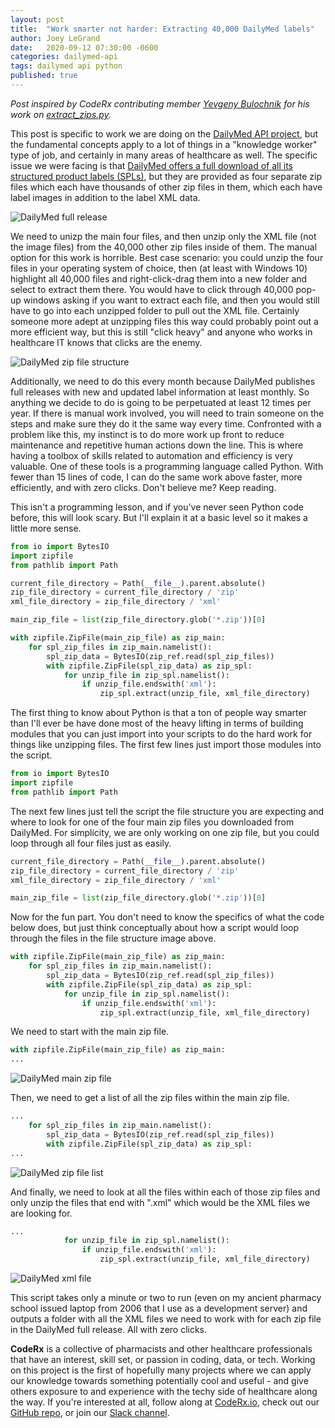 ```yaml
---
layout: post
title:  "Work smarter not harder: Extracting 40,000 DailyMed labels"
author: Joey LeGrand
date:   2020-09-12 07:30:00 -0600
categories: dailymed-api
tags: dailymed api python
published: true
---
```

*Post inspired by CodeRx contributing member [Yevgeny Bulochnik](https://github.com/yevgenybulochnik) for his work on [extract_zips.py](https://github.com/coderxio/dailymed-api/blob/master/extract_zips.py).*

This post is specific to work we are doing on the [DailyMed API project](https://github.com/coderxio/dailymed-api), but the fundamental concepts apply to a lot of things in a "knowledge worker" type of job, and certainly in many areas of healthcare as well. The specific issue we were facing is that [DailyMed offers a full download of all its structured product labels (SPLs)](https://dailymed.nlm.nih.gov/dailymed/spl-resources-all-drug-labels.cfm), but they are provided as four separate zip files which each have thousands of other zip files in them, which each have label images in addition to the label XML data.

![DailyMed full release](https://raw.githubusercontent.com/coderxio/coderxio.github.io/master/assets/img/dailymed-full-release.jpg)

We need to unizp the main four files, and then unzip only the XML file (not the image files) from the 40,000 other zip files inside of them. The manual option for this work is horrible. Best case scenario: you could unzip the four files in your operating system of choice, then (at least with Windows 10) highlight all 40,000 files and right-click-drag them into a new folder and select to extract them there. You would have to click through 40,000 pop-up windows asking if you want to extract each file, and then you would still have to go into each unzipped folder to pull out the XML file. Certainly someone more adept at unzipping files this way could probably point out a more efficient way, but this is still "click heavy" and anyone who works in healthcare IT knows that clicks are the enemy.

![DailyMed zip file structure](https://raw.githubusercontent.com/coderxio/coderxio.github.io/master/assets/img/dailymed-zip.jpg)

Additionally, we need to do this every month because DailyMed publishes full releases with new and updated label information at least monthly.  So anything we decide to do is going to be perpetuated at least 12 times per year. If there is manual work involved, you will need to train someone on the steps and make sure they do it the same way every time. Confronted with a problem like this, my instinct is to do more work up front to reduce maintenance and repetitive human actions down the line. This is where having a toolbox of skills related to automation and efficiency is very valuable. One of these tools is a programming language called Python. With fewer than 15 lines of code, I can do the same work above faster, more efficiently, and with zero clicks. Don't believe me? Keep reading.

This isn't a programming lesson, and if you've never seen Python code before, this will look scary. But I'll explain it at a basic level so it makes a little more sense.

```python
from io import BytesIO
import zipfile
from pathlib import Path

current_file_directory = Path(__file__).parent.absolute()
zip_file_directory = current_file_directory / 'zip'
xml_file_directory = zip_file_directory / 'xml'

main_zip_file = list(zip_file_directory.glob('*.zip'))[0]

with zipfile.ZipFile(main_zip_file) as zip_main:
    for spl_zip_files in zip_main.namelist():
        spl_zip_data = BytesIO(zip_ref.read(spl_zip_files))
        with zipfile.ZipFile(spl_zip_data) as zip_spl:
            for unzip_file in zip_spl.namelist():
                if unzip_file.endswith('xml'):
                    zip_spl.extract(unzip_file, xml_file_directory)
```

The first thing to know about Python is that a ton of people way smarter than I'll ever be have done most of the heavy lifting in terms of building modules that you can just import into your scripts to do the hard work for things like unzipping files.  The first few lines just import those modules into the script.

```python
from io import BytesIO
import zipfile
from pathlib import Path
```

The next few lines just tell the script the file structure you are expecting and where to look for one of the four main zip files you downloaded from DailyMed. For simplicity, we are only working on one zip file, but you could loop through all four files just as easily.

```python
current_file_directory = Path(__file__).parent.absolute()
zip_file_directory = current_file_directory / 'zip'
xml_file_directory = zip_file_directory / 'xml'

main_zip_file = list(zip_file_directory.glob('*.zip'))[0]
```

Now for the fun part. You don't need to know the specifics of what the code below does, but just think conceptually about how a script would loop through the files in the file structure image above.

```python
with zipfile.ZipFile(main_zip_file) as zip_main:
    for spl_zip_files in zip_main.namelist():
        spl_zip_data = BytesIO(zip_ref.read(spl_zip_files))
        with zipfile.ZipFile(spl_zip_data) as zip_spl:
            for unzip_file in zip_spl.namelist():
                if unzip_file.endswith('xml'):
                    zip_spl.extract(unzip_file, xml_file_directory)
```

We need to start with the main zip file.

```python
with zipfile.ZipFile(main_zip_file) as zip_main:
...
```

![DailyMed main zip file](https://raw.githubusercontent.com/coderxio/coderxio.github.io/master/assets/img/dailymed-zip-1.jpg)

Then, we need to get a list of all the zip files within the main zip file.

```python
...
    for spl_zip_files in zip_main.namelist():
        spl_zip_data = BytesIO(zip_ref.read(spl_zip_files))
        with zipfile.ZipFile(spl_zip_data) as zip_spl:
...
```

![DailyMed zip file list](https://raw.githubusercontent.com/coderxio/coderxio.github.io/master/assets/img/dailymed-zip-2-3.jpg)

And finally, we need to look at all the files within each of those zip files and only unzip the files that end with ".xml" which would be the XML files we are looking for.

```python
...
            for unzip_file in zip_spl.namelist():
                if unzip_file.endswith('xml'):
                    zip_spl.extract(unzip_file, xml_file_directory)
```

![DailyMed xml file](https://raw.githubusercontent.com/coderxio/coderxio.github.io/master/assets/img/dailymed-zip-4.jpg)

This script takes only a minute or two to run (even on my ancient pharmacy school issued laptop from 2006 that I use as a development server) and outputs a folder with all the XML files we need to work with for each zip file in the DailyMed full release. All with zero clicks.

**CodeRx** is a collective of pharmacists and other healthcare professionals that have an interest, skill set, or passion in coding, data, or tech. Working on this project is the first of hopefully many projects where we can apply our knowledge towards something potentially cool and useful - and give others exposure to and experience with the techy side of healthcare along the way. If you're interested at all, follow along at [CodeRx.io](https://coderx.io/), check out our [GitHub repo](https://github.com/coderxio/dailymed-api), or join our [Slack channel](https://coderx.slack.com/).
